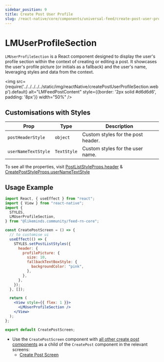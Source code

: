```yaml
---
sidebar_position: 9
title: Create Post User Profile
slug: /react-native/core/components/universal-feed/create-post-user-profile
---
```


# LMUserProfileSection

`LMUserProfileSection` is a React component designed to display the user's profile section within the context of creating or editing a post. It showcases the user's profile picture (or initials as a fallback) and the user's name, leveraging styles and data from the context.

<img
src={require('../../../../../static/img/reactNative/createPostUserProfileSection.webp').default}
alt="LMFeedPostContent"
style={{border: '2px solid #d6d6d6', padding: '8px'}}
width="50%"
/>

## Customisations with Styles

| Prop                | Type        | Description                        |
| ------------------- | ----------- | ---------------------------------- |
| `postHeaderStyle`   | `object`    | Custom styles for the post header. |
| `userNameTextStyle` | `TextStyle` | Custom styles for the user name.   |

To see all the properties, visit [PostListStyleProps.header](https://github.com/LikeMindsCommunity/likeminds-feed-reactnative/blob/main/likeminds-feed-reactnative-integration/lmFeedProvider/types.ts#L40) & [CreatePostStyleProps.userNameTextStyle](https://github.com/LikeMindsCommunity/likeminds-feed-reactnative/blob/main/likeminds-feed-reactnative-integration/lmFeedProvider/types.ts#L298)

## Usage Example

```jsx
import React, { useEffect } from "react";
import { View } from "react-native";
import {
  STYLES,
  LMUserProfileSection,
} from "@likeminds.community/feed-rn-core";

const CreatePostScreen = () => {
  // to customise ui
  useEffect(() => {
    STYLES.setPostListStyles({
      header: {
        profilePicture: {
          size: 10,
          fallbackTextBoxStyle: {
            backgroundColor: "pink",
          },
        },
      },
    });
  }, []);

  return (
    <View style={{ flex: 1 }}>
      <LMUserProfileSection />
    </View>
  );
};

export default CreatePostScreen;
```

- Use the `CreatePostScreen` component with [all other create post components](../../Screens/LMFeedCreatePostScreen.md#ui-components) as a child of the `CreatePost` component in the relevant screens:
  - [Create Post Screen](../../Screens/LMFeedCreatePostScreen.md)